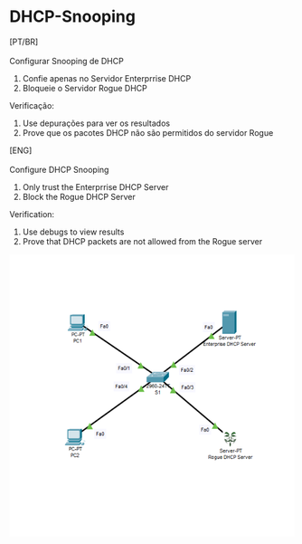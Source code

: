# DHCP-Snooping
[PT/BR]<br><br>
Configurar Snooping de DHCP
1) Confie apenas no Servidor Enterprrise DHCP
2) Bloqueie o Servidor Rogue DHCP

Verificação:
1) Use depurações para ver os resultados
2) Prove que os pacotes DHCP não são permitidos do servidor Rogue

[ENG]<br><br>
Configure DHCP Snooping
1) Only trust the Enterprrise DHCP Server
2) Block the Rogue DHCP Server

Verification:
1) Use debugs to view results
2) Prove that DHCP packets are not allowed from the Rogue server

<img src="https://raw.githubusercontent.com/MattheusMartins/DHCP-Snooping/main/1.PNG">
